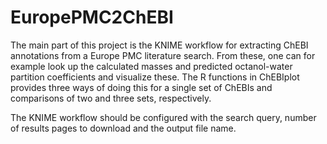# EuropePMC2ChEBI
The main part of this project is the KNIME workflow for extracting ChEBI annotations from a Europe PMC literature search. From these, one can for example look up the calculated masses and predicted octanol-water partition coefficients and visualize these. The R functions in ChEBIplot provides three ways of doing this for a single set of ChEBIs and comparisons of two and three sets, respectively.

The KNIME workflow should be configured with the search query, number of results pages to download and the output file name.
